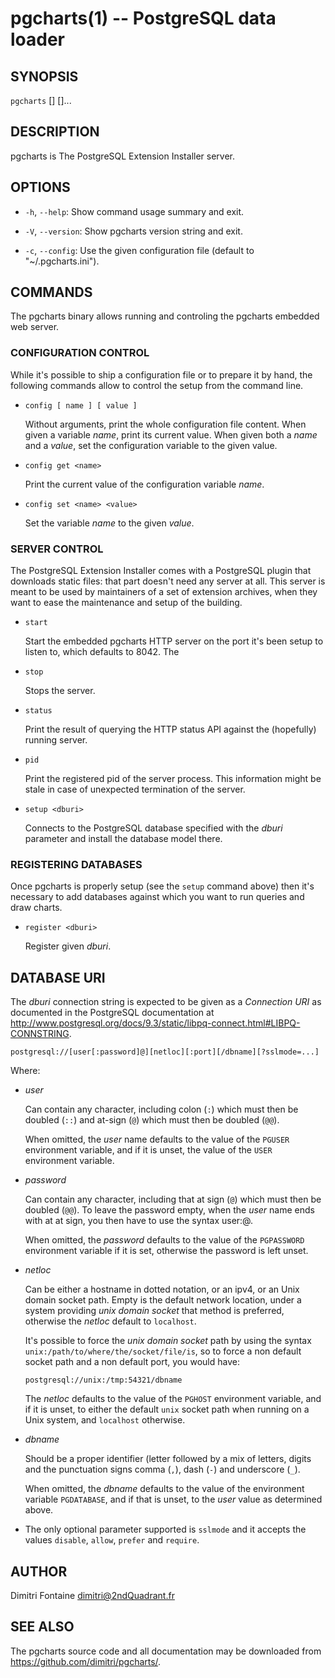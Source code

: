 # pgcharts(1) -- PostgreSQL data loader

## SYNOPSIS

`pgcharts` [<options>] [<command-file>]...

## DESCRIPTION

pgcharts is The PostgreSQL Extension Installer server.

## OPTIONS

  * `-h`, `--help`:
    Show command usage summary and exit.

  * `-V`, `--version`:
    Show pgcharts version string and exit.

  * `-c`, `--config`:
    Use the given configuration file (default to "~/.pgcharts.ini").

## COMMANDS

The pgcharts binary allows running and controling the pgcharts embedded web
server.

### CONFIGURATION CONTROL

While it's possible to ship a configuration file or to prepare it by hand,
the following commands allow to control the setup from the command line.

  - `config [ name ] [ value ]`
     
    Without arguments, print the whole configuration file content. When
    given a variable *name*, print its current value. When given both a
    *name* and a *value*, set the configuration variable to the given value.
     
  - `config get <name>`
    
    Print the current value of the configuration variable *name*.

  - `config set <name> <value>`
    
    Set the variable *name* to the given *value*.

### SERVER CONTROL

The PostgreSQL Extension Installer comes with a PostgreSQL plugin that
downloads static files: that part doesn't need any server at all. This
server is meant to be used by maintainers of a set of extension archives,
when they want to ease the maintenance and setup of the building.

  - `start`
     
    Start the embedded pgcharts HTTP server on the port it's been setup to
    listen to, which defaults to 8042. The
     
  - `stop`
     
    Stops the server.
     
  - `status`
    
    Print the result of querying the HTTP status API against the (hopefully)
    running server.

  - `pid`
    
    Print the registered pid of the server process. This information might
    be stale in case of unexpected termination of the server.

  - `setup <dburi>`
    
    Connects to the PostgreSQL database specified with the *dburi* parameter
    and install the database model there.

### REGISTERING DATABASES

Once pgcharts is properly setup (see the `setup` command above) then it's
necessary to add databases against which you want to run queries and draw
charts.

  - `register <dburi>`
  
    Register given *dburi*.

## DATABASE URI

The *dburi* connection string is expected to be given as a *Connection URI*
as documented in the PostgreSQL documentation at
http://www.postgresql.org/docs/9.3/static/libpq-connect.html#LIBPQ-CONNSTRING.

    postgresql://[user[:password]@][netloc][:port][/dbname][?sslmode=...]

Where:

  - *user*

    Can contain any character, including colon (`:`) which must then be
    doubled (`::`) and at-sign (`@`) which must then be doubled (`@@`).
    
    When omitted, the *user* name defaults to the value of the `PGUSER`
    environment variable, and if it is unset, the value of the `USER`
    environment variable.

  - *password*

	Can contain any character, including that at sign (`@`) which must then
	be doubled (`@@`). To leave the password empty, when the *user* name
	ends with at at sign, you then have to use the syntax user:@.

    When omitted, the *password* defaults to the value of the `PGPASSWORD`
    environment variable if it is set, otherwise the password is left
    unset.

  - *netloc*

    Can be either a hostname in dotted notation, or an ipv4, or an Unix
    domain socket path. Empty is the default network location, under a
    system providing *unix domain socket* that method is preferred, otherwise
    the *netloc* default to `localhost`.

	It's possible to force the *unix domain socket* path by using the syntax
	`unix:/path/to/where/the/socket/file/is`, so to force a non default
	socket path and a non default port, you would have:

	    postgresql://unix:/tmp:54321/dbname

    The *netloc* defaults to the value of the `PGHOST` environment
    variable, and if it is unset, to either the default `unix` socket path
    when running on a Unix system, and `localhost` otherwise.

  - *dbname*

	Should be a proper identifier (letter followed by a mix of letters,
	digits and the punctuation signs comma (`,`), dash (`-`) and underscore
	(`_`).

    When omitted, the *dbname* defaults to the value of the environment
    variable `PGDATABASE`, and if that is unset, to the *user* value as
    determined above.

  - The only optional parameter supported is `sslmode` and it accepts the
    values `disable`, `allow`, `prefer` and `require`.

## AUTHOR

Dimitri Fontaine <dimitri@2ndQuadrant.fr>

## SEE ALSO

The pgcharts source code and all documentation may be downloaded from
<https://github.com/dimitri/pgcharts/>.
